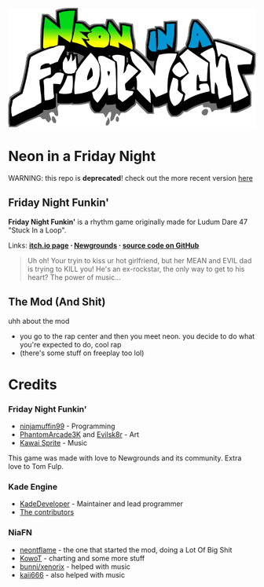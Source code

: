 ![NiaFN logo](https://github.com/neontflame/Neon-in-a-Friday-Night/blob/208934a21d011a2785ad9f9a4d3f1347b45a1a0f/niafn.png?raw=true)

# Neon in a Friday Night
WARNING: this repo is **deprecated**! check out the more recent version [here](https://github.com/neontflame/fnf-neon-modpack)

## Friday Night Funkin'
**Friday Night Funkin'** is a rhythm game originally made for Ludum Dare 47 "Stuck In a Loop".

Links: **[itch.io page](https://ninja-muffin24.itch.io/funkin) ⋅ [Newgrounds](https://www.newgrounds.com/portal/view/770371) ⋅ [source code on GitHub](https://github.com/ninjamuffin99/Funkin)**
> Uh oh! Your tryin to kiss ur hot girlfriend, but her MEAN and EVIL dad is trying to KILL you! He's an ex-rockstar, the only way to get to his heart? The power of music... 

## The Mod (And Shit)

uhh about the mod
- you go to the rap center and then you meet neon. you decide to do what you're expected to do, cool rap
- (there's some stuff on freeplay too lol) 

# Credits
### Friday Night Funkin'
 - [ninjamuffin99](https://twitter.com/ninja_muffin99) - Programming
 - [PhantomArcade3K](https://twitter.com/phantomarcade3k) and [Evilsk8r](https://twitter.com/evilsk8r) - Art
 - [Kawai Sprite](https://twitter.com/kawaisprite) - Music

This game was made with love to Newgrounds and its community. Extra love to Tom Fulp.
### Kade Engine
- [KadeDeveloper](https://twitter.com/KadeDeveloper) - Maintainer and lead programmer
- [The contributors](https://github.com/KadeDev/Kade-Engine/graphs/contributors)

### NiaFN
- [neontflame](https://twitter.com/neontflame) - the one that started the mod, doing a Lot Of Big Shit
- [KowoT](https://twitter.com/KowoT5) - charting and some more stuff
- [bunni/xenorix](https://twitter.com/BunF_) - helped with music
- [kaii666](https://twitter.com/kaii666) - also helped with music
